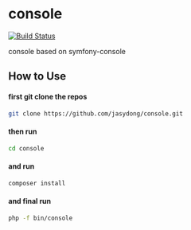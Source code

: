 # console

[![Build Status](https://travis-ci.org/jasydong/console.svg?branch=master)](https://travis-ci.org/jasydong/console)

console based on symfony-console

## How to Use

#### first git clone the repos

```bash
git clone https://github.com/jasydong/console.git
```
#### then run

```bash
cd console
```

#### and run 
```bash
composer install
```

#### and final run
```bash
php -f bin/console
```
